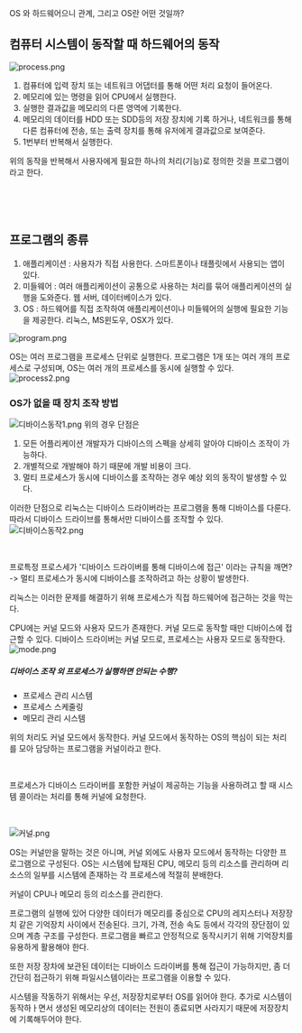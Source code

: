 OS 와 하드웨어으니 관계, 그리고 OS란 어떤 것일까?

## 컴퓨터 시스템이 동작할 때 하드웨어의 동작
![process.png](https://github.com/user-attachments/assets/1e428457-6c49-4bad-9cf9-fbc8b787efed)
1. 컴퓨터에 입력 장치 또는 네트워크 어댑터를 통해 어떤 처리 요청이 들어온다.
2. 메모리에 있는 명령을 읽어 CPU에서 실행한다.
3. 실행한 결과값을 메모리의 다른 영역에 기록한다.
4. 메모리의 데이터를 HDD 또는 SDD등의 저장 장치에 기록 하거나, 네트워크를 통해 다른 컴퓨터에 전송, 또는 출력 장치를 통해 유저에게
  결과값으로 보여준다.
5. 1번부터 반복해서 실행한다.

위의 동작을 반복해서 사용자에게 필요한 하나의 처리(기능)로 정의한 것을 프로그램이라고 한다.

<br><br><br>

## 프로그램의 종류
1. 애플리케이션 : 사용자가 직접 사용한다. 스마트폰이나 태플릿에서 사용되는 앱이 있다.
2. 미들웨어 : 여러 애플리케이션이 공통으로 사용하는 처리를 묶어 애플리케이션의 실행을 도와준다. 웹 서버, 데이터베이스가 있다.
3. OS : 하드웨어를 직접 조작하여 애플리케이션이나 미들웨어의 실행에 필요한 기능을 제공한다. 리눅스, MS윈도우, OSX가 있다.

![program.png](https://github.com/user-attachments/assets/9e9e81c0-2025-4245-a24d-f8f5de182ca3)


OS는 여러 프로그램을 프로세스 단위로 실행한다.
프로그램은 1개 또는 여러 개의 프로세스로 구성되며,  OS는 여러 개의 프로세스를 동시에 실행할 수 있다.
![process2.png](https://github.com/user-attachments/assets/f2f2c514-014f-4f76-befb-929e923a97c2)

### OS가 없을 때 장치 조작 방법
![디바이스동작1.png](https://github.com/user-attachments/assets/8bde6e8a-c107-4188-a627-fa4d41330040)
위의 경우 단점은
1. 모든 어플리케이션 개발자가 디바이스의 스펙을 상세히 알아야 디바이스 조작이 가능하다.
2. 개별적으로 개발해야 하기 때문에 개발 비용이 크다.
3. 멀티 프로세스가 동시에 디바이스를 조작하는 경우 예상 외의 동작이 발생할 수 있다.


이러한 단점으로 리눅스는 디바이스 드라이버라는 프로그램을 통해 디바이스를 다룬다.
따라서 디바이스 드라이브를 통해서만 디바이스를 조작할 수 있다.
![디바이스동작2.png](https://github.com/user-attachments/assets/210e06ea-93a5-43eb-ad07-3355b5a4ca80)



<br>


프로특정 프로스세가 '디바이스 드라이버를 통해 디바이스에 접근' 이라는 규칙을 깨면?
-> 멀티 프로세스가 동시에 디바이스를 조작하려고 하는 상황이 발생한다.  

리눅스는 이러한 문제를 해결하기 위해 프로세스가 직접 하드웨어에 접근하는 것을 막는다.

CPU에는 커널 모드와 사용자 모드가 존재한다. 커널 모드로 동작할 때만 디바이스에 접근할 수 있다.
디바이스 드라이버는 커널 모드로, 프로세스는 사용자 모드로 동작한다.  
![mode.png](https://github.com/user-attachments/assets/9e367bab-ee25-426b-8e21-da7e3c22f2f1)


##### 디바이스 조작 외 프로세스가 실행하면 안되는 수행?
- 프로세스 관리 시스템
- 프로세스 스케줄링
- 메모리 관리 시스템

위의 처리도 커널 모드에서 동작한다.
커널 모드에서 동작하는 OS의 핵심이 되는 처리를 모아 담당하는 프로그램을 커널이라고 한다.

  <br>
  
프로세스가 디바이스 드라이버를 포함한 커널이 제공하는 기능을 사용하려고 할 때 시스템 콜이라는 처리를 통해 커널에 요청한다.

  <br>

![커널.png](https://github.com/user-attachments/assets/9624f0bd-935c-403d-aab8-c8c7ad8e83de)

OS는 커널만을 말하는 것은 아니며, 커널 외에도 사용자 모드에서 동작하는 다양한 프로그램으로 구성된다.
OS는 시스템에 탑재된 CPU, 메모리 등의 리소스를 관리하며 리소스의 일부를 시스템에 존재하는 각 프로세스에 적절히 분배한다.


커널이 CPU나 메모리 등의 리소스를 관리한다.


프로그램의 실행에 있어 다양한 데이터가 메모리를 중심으로 CPU의 레지스터나 저장장치 같은 기억장치 사이에서 전송된다.
크기, 가격, 전송 속도 등에서 각각의 장단점이 있으며 계층 구조를 구성한다. 프로그램을 빠르고 안정적으로 동작시키기 위해
기억장치를 유용하게 활용해야 한다.

또한 저장 장차에 보관된 데이터는 디바이스 드라이버를 통해 접근이 가능하지만, 좀 더 간단히 접근하기 위해 파일시스템이라는 프로그램을 이용할 수 있다.

시스템을 작동하기 위해서는 우선, 저장장치로부터 OS를 읽어야 한다. 추가로 시스템이 동작하ㅏ면서 생성된 메모리상의 데이터는 전원이 종료되면 사라지기 때문에 
저장장치에 기록해두어야 한다.



